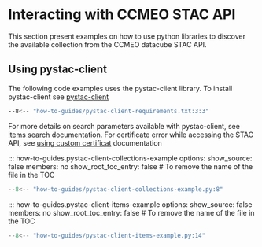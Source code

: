 # Interacting with CCMEO STAC API
This section present examples on how to use python libraries to discover the available
collection from the CCMEO datacube STAC API. 

## Using pystac-client

The following code examples uses the pystac-client library. To install pystac-client see [pystac-client]
``` sh
--8<-- "how-to-guides/pystac-client-requirements.txt:3:3"
```

For more details on search parameters available with pystac-client, see [items search] documentation.
For certificate error while accessing the STAC API, see [using custom certificat] documentation

<!-- START: Get a list of collections using pystac-client -->
::: how-to-guides.pystac-client-collections-example
    options:
        show_source: false
        members: no
        show_root_toc_entry: false # To remove the name of the file in the TOC


``` py linenums="1"
--8<-- "how-to-guides/pystac-client-collections-example.py:8"
```
<!-- END: Get a list of collections using pystac-client -->

<!-- START: Get a list of items using pystac-client -->
::: how-to-guides.pystac-client-items-example
    options:
        show_source: false
        members: no
        show_root_toc_entry: false # To remove the name of the file in the TOC


``` py linenums="1"
--8<-- "how-to-guides/pystac-client-items-example.py:14"
```
<!-- END: Get a list of items using pystac-client -->

[pystac-client]: https://github.com/stac-utils/pystac-client
[items search]: https://pystac-client.readthedocs.io/en/stable/usage.html#itemsearch
[using custom certificat]: <https://pystac-client.readthedocs.io/en/stable/usage.html#using-custom-certificates>



